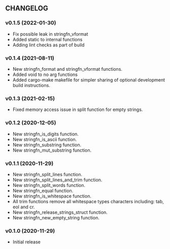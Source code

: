 ## CHANGELOG

### v0.1.5 (2022-01-30)

* Fix possible leak in stringfn_vformat
* Added static to internal functions
* Adding lint checks as part of build

### v0.1.4 (2021-08-11)

* New stringfn_format and stringfn_vformat functions.
* Added void to no arg functions
* Added cargo-make makefile for simpler sharing of optional development build instructions.

### v0.1.3 (2021-02-15)

* Fixed memory access issue in split function for empty strings.

### v0.1.2 (2020-12-05)

* New stringfn_is_digits function.
* New stringfn_is_ascii function.
* New stringfn_substring function.
* New stringfn_mut_substring function.

### v0.1.1 (2020-11-29)

* New stringfn_split_lines function.
* New stringfn_split_lines_and_trim function.
* New stringfn_split_words function.
* New stringfn_equal function.
* New stringfn_is_whitespace function.
* All trim functions remove all whitespace types characters including: tab, eol and cr.
* New stringfn_release_strings_struct function.
* New stringfn_new_empty_string function.

### v0.1.0 (2020-11-29)

* Initial release
